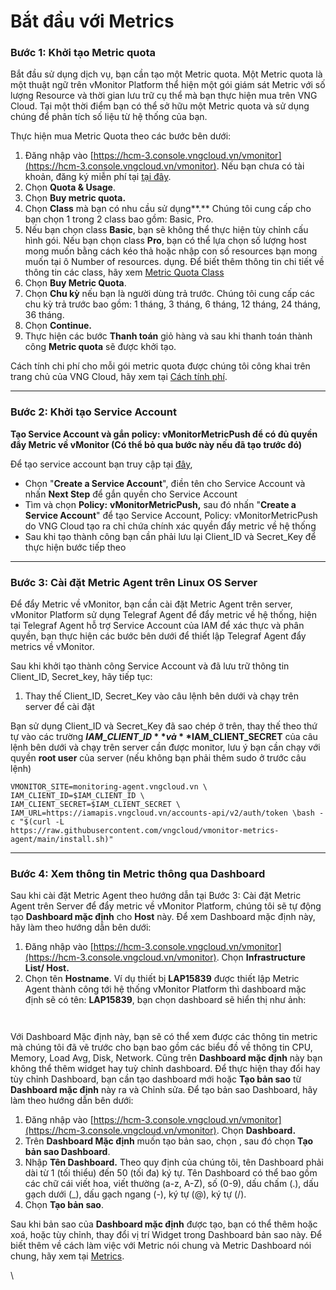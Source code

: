 # Bắt đầu với Metrics

### Bước 1: Khởi tạo Metric quota <a href="#batdauvoimetrics-buoc1-khoitaometricquota" id="batdauvoimetrics-buoc1-khoitaometricquota"></a>

Bắt đầu sử dụng dịch vụ, bạn cần tạo một Metric quota. Một Metric quota là một thuật ngữ trên vMonitor Platform thể hiện một gói giám sát Metric với số lượng Resource và thời gian lưu trữ cụ thể mà bạn thực hiện mua trên VNG Cloud. Tại một thời điểm bạn có thể sở hữu một Metric quota và sử dụng chúng để phân tích số liệu từ hệ thống của bạn.

Thực hiện mua Metric Quota theo các bước bên dưới:

1. Đăng nhập vào [https://hcm-3.console.vngcloud.vn/vmonitor](https://hcm-3.console.vngcloud.vn/vmonitor). Nếu bạn chưa có tài khoản, đăng ký miễn phí tại [tại đây](https://register.vngcloud.vn/signup).
2. Chọn **Quota & Usage**.
3. Chọn **Buy metric quota.**
4. Chọn **Class** mà bạn có nhu cầu sử dụng**.** Chúng tôi cung cấp cho bạn chọn 1 trong 2 class bao gồm: Basic, Pro.
5. Nếu bạn chọn class **Basic**, bạn sẽ không thể thực hiện tùy chỉnh cấu hình gói. Nếu bạn chọn class **Pro**, bạn có thể lựa chọn số lượng host mong muốn bằng cách kéo thả hoặc nhập con số resources bạn mong muốn tại ô Number of resources. dụng. Để biết thêm thông tin chi tiết về thông tin các class, hãy xem [Metric Quota Class](https://docs.vngcloud.vn/display/VPV/Metric+Quota+Class)
6. Chọn **Buy Metric Quota**.
7. Chọn **Chu kỳ** nếu bạn là người dùng trả trước. Chúng tôi cung cấp các chu kỳ trả trước bao gồm: 1 tháng, 3 tháng, 6 tháng, 12 tháng, 24 tháng, 36 tháng.
8. Chọn **Continue.**
9. Thực hiện các bước **Thanh toán** giỏ hàng và sau khi thanh toán thành công **Metric quota** sẽ được khởi tạo.

Cách tính chi phí cho mỗi gói metric quota được chúng tôi công khai trên trang chủ của VNG Cloud, hãy xem tại [Cách tính phí](https://docs.vngcloud.vn/pages/viewpage.action?pageId=49649904).

***

### Bước 2: Khởi tạo Service Account <a href="#batdauvoimetrics-buoc2-khoitaoserviceaccount" id="batdauvoimetrics-buoc2-khoitaoserviceaccount"></a>

**Tạo Service Account và gắn policy: vMonitorMetricPush để có đủ quyền đẩy Metric về vMonitor (Có thể bỏ qua bước này nếu đã tạo trước đó)**

Để tạo service account bạn truy cập tại [đây](https://hcm-3.console.vngcloud.vn/iam/service-accounts),

* Chọn "**Create a Service Account**", điền tên cho Service Account và nhấn **Next Step** để gắn quyền cho Service Account
* Tìm và chọn **Policy:** **vMonitorMetricPush,** sau đó nhấn "**Create a Service Account**" để tạo Service Account, Policy: vMonitorMetricPush do VNG Cloud tạo ra chỉ chứa chính xác quyền đẩy metric về hệ thống
* Sau khi tạo thành công bạn cần phải lưu lại Client\_ID và Secret\_Key để thực hiện bước tiếp theo

***

### Bước 3: Cài đặt Metric Agent trên Linux OS Server <a href="#batdauvoimetrics-buoc3-caidatmetricagenttrenlinuxosserver" id="batdauvoimetrics-buoc3-caidatmetricagenttrenlinuxosserver"></a>

Để đẩy Metric về vMonitor, bạn cần cài đặt Metric Agent trên server, vMonitor Platform sử dụng Telegraf Agent để đẩy metric về hệ thống, hiện tại Telegraf Agent hỗ trợ Service Account của IAM để xác thực và phân quyền, bạn thực hiện các bước bên dưới để thiết lập Telegraf Agent đẩy metrics về vMonitor.

Sau khi khởi tạo thành công Service Account và đã lưu trữ thông tin Client\_ID, Secret\_key, hãy tiếp tục:

1. &#x20;Thay thế Client\_ID, Secret\_Key vào câu lệnh bên dưới và chạy trên server để cài đặt

Bạn sử dụng Client\_ID và Secret\_Key đã sao chép ở trên, thay thế theo thứ tự vào các trường **$IAM\_CLIENT\_ID** và **$IAM\_CLIENT\_SECRET** của câu lệnh bên dưới và chạy trên server cần được monitor, lưu ý bạn cần chạy với quyền **root user** của server (nếu không bạn phải thêm sudo ở trước câu lệnh)

```
VMONITOR_SITE=monitoring-agent.vngcloud.vn \
IAM_CLIENT_ID=$IAM_CLIENT_ID \
IAM_CLIENT_SECRET=$IAM_CLIENT_SECRET \
IAM_URL=https://iamapis.vngcloud.vn/accounts-api/v2/auth/token \bash -c "$(curl -L 
https://raw.githubusercontent.com/vngcloud/vmonitor-metrics-agent/main/install.sh)"
```

***

### Bước 4: Xem thông tin Metric thông qua Dashboard <a href="#batdauvoimetrics-buoc4-xemthongtinmetricthongquadashboard" id="batdauvoimetrics-buoc4-xemthongtinmetricthongquadashboard"></a>

Sau khi cài đặt Metric Agent theo hướng dẫn tại Bước 3: Cài đặt Metric Agent trên Server để đẩy metric về vMonitor Platform, chúng tôi sẽ tự động tạo **Dashboard mặc định** cho **Host** này. Để xem Dashboard mặc định này, hãy làm theo hướng dẫn bên dưới:&#x20;

1. Đăng nhập vào [https://hcm-3.console.vngcloud.vn/vmonitor](https://hcm-3.console.vngcloud.vn/vmonitor). Chọn **Infrastructure List/ Host.**
2. Chọn tên **Hostname**. Ví dụ thiết bị **LAP15839** được thiết lập Metric Agent thành công tới hệ thống vMonitor Platform thì dashboard mặc định sẽ có tên: **LAP15839**, bạn chọn dashboard sẽ hiển thị như ảnh:

<figure><img src="https://docs.vngcloud.vn/download/attachments/49649936/image2023-8-8_15-27-21.png?version=1&#x26;modificationDate=1691483242000&#x26;api=v2" alt=""><figcaption></figcaption></figure>

<figure><img src="https://docs.vngcloud.vn/download/attachments/49649936/image2023-4-19_10-19-49.png?version=1&#x26;modificationDate=1691483173000&#x26;api=v2" alt=""><figcaption></figcaption></figure>

Với Dashboard Mặc định này, bạn sẽ có thể xem được các thông tin metric mà chúng tôi đã vẽ trước cho bạn bao gồm các biểu đồ về thông tin CPU, Memory, Load Avg, Disk, Network. Cũng trên **Dashboard mặc định** này bạn không thể thêm widget hay tuỳ chỉnh dashboard. Để thực hiện thay đổi hay tùy chỉnh Dashboard, bạn cần tạo dashboard mới hoặc **Tạo bản sao** từ **Dashboard mặc định** này ra và Chỉnh sửa. Để tạo bản sao Dashboard, hãy làm theo hướng dẫn bên dưới:&#x20;

1. Đăng nhập vào [https://hcm-3.console.vngcloud.vn/vmonitor](https://hcm-3.console.vngcloud.vn/vmonitor). Chọn **Dashboard.**
2. Trên **Dashboard Mặc định** muốn tạo bản sao, chọn <img src="https://docs.vngcloud.vn/download/thumbnails/49649936/image2023-4-18_11-33-12.png?version=1&#x26;modificationDate=1691483173000&#x26;api=v2" alt="" data-size="line">, sau đó chọn **Tạo bản sao Dashboard**.
3. Nhập **Tên Dashboard.** Theo quy định của chúng tôi, tên Dashboard phải dài từ 1 (tối thiểu) đến 50 (tối đa) ký tự. Tên Dashboard có thể bao gồm các chữ cái viết hoa, viết thường (a-z, A-Z), số (0-9), dấu chấm (.), dấu gạch dưới (\_), dấu gạch ngang (-), ký tự (@), ký tự (/).
4. Chọn **Tạo bản sao**.

Sau khi bản sao của **Dashboard mặc định** được tạo, bạn có thể thêm hoặc xoá, hoặc tùy chỉnh, thay đổi vị trí Widget trong Dashboard bản sao này. Để biết thêm về cách làm việc với Metric nói chung và Metric Dashboard nói chung, hãy xem tại [Metrics](https://docs.vngcloud.vn/display/VPV/Metrics).

\
